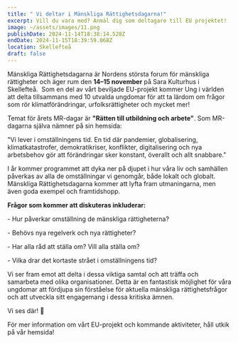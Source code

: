 ```yaml
---
title: " Vi deltar i Mänskliga Rättighetsdagarna!"
excerpt: Vill du vara med? Anmäl dig som deltagare till EU projektet!
image: ~/assets/images/11.png
publishDate: 2024-11-14T18:38:14.528Z
endDate: 2024-11-15T18:39:59.068Z
location: Skellefteå
draft: false
---
```

<!--StartFragment-->

Mänskliga Rättighetsdagarna är Nordens största forum för mänskliga rättigheter och äger rum den **14–15 november** på Sara Kulturhus i Skellefteå.  Som en del av vårt beviljade EU-projekt kommer Ung i världen att delta tillsammans med 10 utvalda ungdomar för att ta lärdom om frågor som rör klimatförändringar, urfolksrättigheter och mycket mer!

Temat för årets MR-dagar är **"Rätten till utbildning och arbete"**. Som MR-dagarna själva nämner på sin hemsida: 

"Vi lever i omställningens tid. En tid där pandemier, globalisering, klimatkatastrofer, demokratikriser, konflikter, digitalisering och nya arbetsbehov gör att förändringar sker konstant, överallt och allt snabbare."

I år kommer programmet att dyka ner på djupet i hur våra liv och samhällen påverkas av alla de omställningar vi genomgår, både lokalt och globalt. Mänskliga Rättighetsdagarna kommer att lyfta fram utmaningarna, men även goda exempel och framtidshopp. 

**Frågor som kommer att diskuteras inkluderar:**

\- Hur påverkar omställning de mänskliga rättigheterna?

\- Behövs nya regelverk och nya rättigheter?

\- Har alla råd att ställa om? Vill alla ställa om?

\- Vilka drar det kortaste strået i omställningens tid?

Vi ser fram emot att delta i dessa viktiga samtal och att träffa och samarbeta med olika organisationer. Detta är en fantastisk möjlighet för våra ungdomar att fördjupa sin förståelse för aktuella mänskliga rättighetsfrågor och att utveckla sitt engagemang i dessa kritiska ämnen.

Vi ses där! 👋

För mer information om vårt EU-projekt och kommande aktiviteter, håll utkik på vår hemsida!



<!--EndFragment-->
